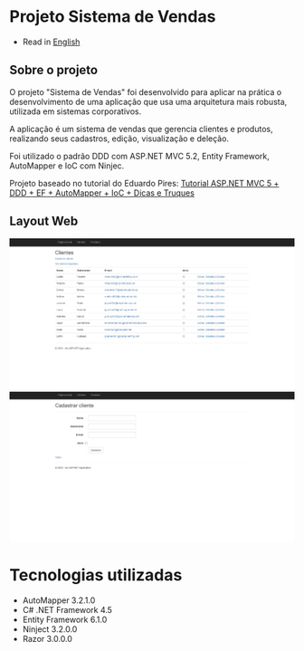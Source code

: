 # Projeto Sistema de Vendas

* Read in [English](https://github.com/kelvin-feltrin/ProjetoASPNET_MVC/blob/main/README.md)

## Sobre o projeto
O projeto "Sistema de Vendas" foi desenvolvido para aplicar na prática o desenvolvimento de uma aplicação que usa uma arquitetura mais robusta, utilizada em sistemas corporativos. 

A aplicação é um sistema de vendas que gerencia clientes e produtos, realizando seus cadastros, edição, visualização e deleção. 

Foi utilizado o padrão DDD com ASP.NET MVC 5.2, Entity Framework, AutoMapper e IoC com Ninjec. 

Projeto baseado no tutorial do Eduardo Pires: [Tutorial ASP.NET MVC 5 + DDD + EF + AutoMapper + IoC + Dicas e Truques](https://www.eduardopires.net.br/2014/10/tutorial-asp-net-mvc-5-ddd-ef-automapper-ioc-dicas-e-truques/)

## Layout Web
![Web1](https://raw.githubusercontent.com/kelvin-feltrin/ProjetoASPNET_MVC/main/assets/Web-1.png) 
![Web2](https://raw.githubusercontent.com/kelvin-feltrin/ProjetoASPNET_MVC/main/assets/Web-2.png) 

# Tecnologias utilizadas
- AutoMapper 3.2.1.0
- C# .NET Framework 4.5
- Entity Framework 6.1.0
- Ninject 3.2.0.0
- Razor 3.0.0.0
